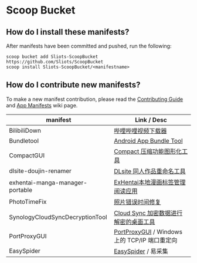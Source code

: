 # Scoop Bucket

<!-- Uncomment the following line after replacing placeholders -->

<!-- [![Tests](https://github.com/Sliots/scoop-bucket/actions/workflows/ci.yml/badge.svg)](https://github.com/Sliots/scoop-bucket/actions/workflows/ci.yml) [![Excavator](https://github.com/Sliots/scoop-bucket/actions/workflows/excavator.yml/badge.svg)](https://github.com/Sliots/scoop-bucket/actions/workflows/excavator.yml) -->

## How do I install these manifests?

After manifests have been committed and pushed, run the following:

```pwsh
scoop bucket add Sliots-ScoopBucket https://github.com/Sliots/ScoopBucket
scoop install Sliots-ScoopBucket/<manifestname>
```

## How do I contribute new manifests?

To make a new manifest contribution, please read the [Contributing
Guide](https://github.com/ScoopInstaller/.github/blob/main/.github/CONTRIBUTING.md)
and [App Manifests](https://github.com/ScoopInstaller/Scoop/wiki/App-Manifests)
wiki page.

| manifest                        | Link / Desc                                                                                                     |
| ------------------------------- | --------------------------------------------------------------------------------------------------------------- |
| BilibiliDown                    | [哔哩哔哩视频下载器](https://github.com/nICEnnnnnnnLee/BilibiliDown)                                               |
| Bundletool                      | [Android App Bundle Tool](https://github.com/google/bundletool)                                                    |
| CompactGUI                      | [Compact 压缩功能图形化工具](https://github.com/IridiumIO/CompactGUI)                                              |
| dlsite-doujin-renamer           | [DLsite 同人作品重命名工具](https://github.com/yodhcn/dlsite-doujin-renamer)                                       |
| exhentai-manga-manager-portable | [ExHentai本地漫画标签管理阅读应用](https://github.com/SchneeHertz/exhentai-manga-manager)                          |
| PhotoTimeFix                    | [照片错误时间修复](https://github.com/Cryolitia/PhotoTimeFix)                                                      |
| SynologyCloudSyncDecryptionTool | [Cloud Sync 加密数据进行解密的桌面工具](https://www.synology.cn/zh-cn/releaseNote/SynologyCloudSyncDecryptionTool) |
| PortProxyGUI                    | [PortProxyGUI](https://github.com/zmjack/PortProxyGUI) / Windows 上的 TCP/IP 端口重定向                           |
| EasySpider                      | [EasySpider](https://github.com/NaiboWang/EasySpider) / 易采集                                                   |
